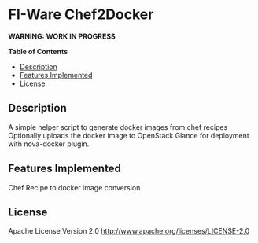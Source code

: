 FI-Ware Chef2Docker
======================
**WARNING: WORK IN PROGRESS**

**Table of Contents**

- [Description](#description)
- [Features Implemented](#features-implemented)
- [License](#license)
	
Description
-----------

A simple helper script to generate docker images from chef recipes
Optionally uploads the docker image to OpenStack Glance for deployment with nova-docker plugin.

Features Implemented
--------------------
Chef Recipe to docker image conversion

License
-------

Apache License Version 2.0 <http://www.apache.org/licenses/LICENSE-2.0>
